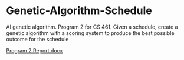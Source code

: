 # Genetic-Algorithm-Schedule
AI genetic algorithm. Program 2 for CS 461. Given a schedule, create a genetic algorithm with a scoring system to produce the best possible outcome for the schedule

[Program 2 Report.docx](https://github.com/Stubbs82/Genetic-Algorithm-Schedule/files/11230765/Program.2.Report.docx)
